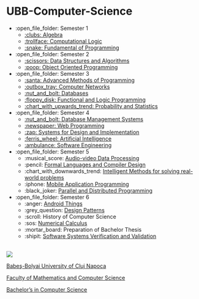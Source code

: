 # UBB-Computer-Science
<ul>
  <li>:open_file_folder: Semester 1
    <ul>
      <li>
        <a href="https://github.com/DragosMoro/Algebra"> 
          :clubs:  Algebra 
        </a>
      </li>
      <li>
        <a href="https://github.com/DragosMoro/Computational-Logic"> 
          :trollface:  Computational Logic 
        </a>
      </li>
      <li>
        <a href="https://github.com/DragosMoro/Fundamental-of-Programming"> 
          :snake:  Fundamental of Programming 
        </a>
      </li>
    </ul>
  </li>
  <li>:open_file_folder: Semester 2
    <ul>
      <li>
        <a href="https://github.com/DragosMoro/Data-Structures-and-Algorithms"> 
          :scissors:  Data Structures and Algorithms 
        </a>
      </li>
      <li>
        <a href="https://github.com/DragosMoro/Object-Oriented-Programming"> 
          :poop:  Object Oriented Programming 
        </a>
      </li>
    </ul>
  </li>
  <li>:open_file_folder: Semester 3
    <ul>
      <li>
        <a href="https://github.com/DragosMoro/Advanced-Methods-of-Programming"> 
          :santa:  Advanced Methods of Programming 
        </a>
      </li>
      <li>
        <a href="https://github.com/DragosMoro/Computer-Networks"> 
          :outbox_tray:  Computer Networks 
        </a>
      </li>
      <li>
        <a href="https://github.com/DragosMoro/Databases"> 
          :nut_and_bolt:  Databases 
        </a>
      </li>
      <li>
        <a href="https://github.com/DragosMoro/Functional-and-Logic-Programming"> 
          :floppy_disk:  Functional and Logic Programming 
        </a>
      </li>
      <li>
        <a href="https://github.com/DragosMoro/Probability-and-Statistics"> 
          :chart_with_upwards_trend:  Probability and Statistics
        </a>
      </li>
    </ul>
  </li>
  <li>:open_file_folder: Semester 4
    <ul>
      <li>
        <a href="https://github.com/DragosMoro/Database-Management-Systems">
          :nut_and_bolt:  Database Management Systems
      </li>
      <li>
        <a href="https://github.com/DragosMoro/WebProgramming">
          :newspaper:  Web Programming
      </li>
      <li>
        <a href="https://github.com/DragosMoro/Systems-for-Design-and-Implementation">
          :zap:  Systems for Design and Implementation
      </li>
      <li>
        <a href="https://github.com/DragosMoro/Artificial-Intelligence">
          :ferris_wheel:  Artificial Intelligence
      </li>
      <li>
        <a href="https://github.com/DragosMoro/Software-Engineering">
          :ambulance:  Software Engineering
        </a>
      </li>
    </ul>
  </li>
  <li>:open_file_folder: Semester 5
    <ul>
      <li> :musical_score:
        <a href="https://github.com/DragosMoro/Audio-videoDataProcessing">
          Audio-video Data Processing
        </a>
      </li>
      <li> :pencil:
        <a href="https://github.com/DragosMoro/FormalLanguagesAndCompilerDesign">
          Formal Languages and Compiler Design
        </a>
      </li>
      <li> :chart_with_downwards_trend:
        <a href="https://github.com/DragosMoro/UBB/tree/master/Semester5/Intelligent%20Methods%20for%20solving%20real-world%20problems">
          Intelligent Methods for solving real-world problems
        </a>
      </li>
      <li> :iphone:
        <a href="https://github.com/DragosMoro/MobileProgramming">
          Mobile Application Programming
        </a>
      </li>
      <li> :black_joker:
        <a href="https://github.com/DragosMoro/ParallelAndDistributedProgramming">
          Parallel and Distributed Programming
        </a>
      </li>
    </ul>
  </li>
  <li>:open_file_folder: Semester 6
    <ul>
      <li> :anger:
        <a href="https://github.com/DragosMoro/Android-Things">
          Android Things
        </a>
      </li>
      <li> :grey_question:
        <a href="https://github.com/DragosMoro/Design-Patterns">
          Design Patterns
        </a>
      </li>
      <li> :scroll:
          History of Computer Science
        </a>
      </li>
      <li> :sos:
        <a href="https://github.com/DragosMoro/Numerical-Calculus">
          Numerical Calculus
        </a>
      </li>
      <li> :mortar_board:
          Preparation of Bachelor Thesis
        </a>
      </li>
      <li> :shipit:
        <a href="https://github.com/DragosMoro/Software-Systems-Verification-and-Validation">
          Software Systems Verification and Validation
        </a>
      </li>
    </ul>
  </li>
</ul>

<br>
<img src="http://www.chem.ubbcluj.ro/romana/conferinte/MEEMB/archive/pictures/ubb.gif" />
<a href="http://www.cs.ubbcluj.ro">
<p> Babeş-Bolyai University of Cluj Napoca </p>
<p> Faculty of Mathematics and Computer Science </p>
<p> Bachelor’s in Computer Science </p>
</a>
<br>

